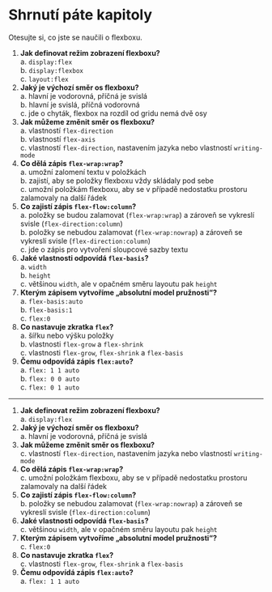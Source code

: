 # Shrnutí páte kapitoly

Otesujte si, co jste se naučili o flexboxu.

1. **Jak definovat režim zobrazení flexboxu?**  
a. `display:flex`  
b. `display:flexbox`  
c. `layout:flex`
1. **Jaký je výchozí směr os flexboxu?**  
a. hlavní je vodorovná, příčná je svislá  
b. hlavní je svislá, příčná vodorovná  
c. jde o chyták, flexbox na rozdíl od gridu nemá dvě osy
1. **Jak můžeme změnit směr os flexboxu?**  
a. vlastností `flex-direction`  
b. vlastností `flex-axis`  
c. vlastností `flex-direction`, nastavením jazyka nebo vlastností `writing-mode`
1. **Co dělá zápis `flex-wrap:wrap`?**  
a. umožní zalomení textu v položkách  
b. zajistí, aby se položky flexboxu vždy skládaly pod sebe  
c. umožní položkám flexboxu, aby se v případě nedostatku prostoru zalamovaly na další řádek
1. **Co zajistí zápis `flex-flow:column`?**  
a. položky se budou zalamovat (`flex-wrap:wrap`) a zároveň se vykreslí svisle (`flex-direction:column`)  
b. položky se nebudou zalamovat (`flex-wrap:nowrap`) a zároveň se vykreslí svisle (`flex-direction:column`)  
c. jde o zápis pro vytvoření sloupcové sazby textu
1. **Jaké vlastnosti odpovídá `flex-basis`?**  
a. `width`  
b. `height`  
c. většinou `width`, ale v opačném směru layoutu pak `height`
1. **Kterým zápisem vytvoříme „absolutní model pružnosti“?**  
a. `flex-basis:auto`  
b. `flex-basis:1`  
c. `flex:0`
1. **Co nastavuje zkratka `flex`?**  
a. šířku nebo výšku položky  
b. vlastnosti `flex-grow` a `flex-shrink`  
c. vlastnosti `flex-grow`, `flex-shrink` a `flex-basis`
1. **Čemu odpovídá zápis `flex:auto`?**  
a. `flex: 1 1 auto`  
b. `flex: 0 0 auto`  
c. `flex: 0 1 auto`

---

1. **Jak definovat režim zobrazení flexboxu?**  
a. `display:flex`  
1. **Jaký je výchozí směr os flexboxu?**  
a. hlavní je vodorovná, příčná je svislá  
1. **Jak můžeme změnit směr os flexboxu?**  
c. vlastností `flex-direction`, nastavením jazyka nebo vlastností `writing-mode`
1. **Co dělá zápis `flex-wrap:wrap`?**  
c. umožní položkám flexboxu, aby se v případě nedostatku prostoru zalamovaly na další řádek
1. **Co zajistí zápis `flex-flow:column`?**  
b. položky se nebudou zalamovat (`flex-wrap:nowrap`) a zároveň se vykreslí svisle (`flex-direction:column`)  
1. **Jaké vlastnosti odpovídá `flex-basis`?**  
c. většinou `width`, ale v opačném směru layoutu pak `height`
1. **Kterým zápisem vytvoříme „absolutní model pružnosti“?**  
c. `flex:0`
1. **Co nastavuje zkratka `flex`?**  
c. vlastnosti `flex-grow`, `flex-shrink` a `flex-basis`
1. **Čemu odpovídá zápis `flex:auto`?**  
a. `flex: 1 1 auto`  
